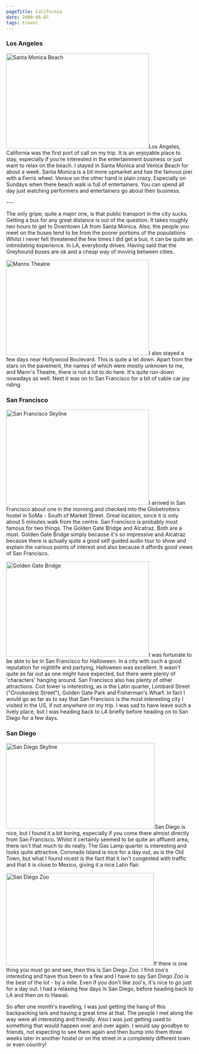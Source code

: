 ```yaml
---
pageTitle: California
date: 2000-08-07
tags: travel
---
```

<h3>Los Angeles</h3>
<p><img alt="Santa Monica Beach" src="/assets/images/smbeach.jpg" width="384" height="256">Los Angeles, California was the first port of call on my trip. It is an enjoyable place to stay, especially if you're interested in the entertainment business or just want to relax on the beach. I stayed in Santa Monica and Venice Beach for about a week. Santa Monica is a bit more upmarket and has the famous pier with a Ferris wheel. Venice on the other hand is plain crazy. Especially on Sundays when there beach walk is full of entertainers. You can spend all day just watching performers and entertainers go about their business.</p>
---

<p>The only gripe, quite a major one, is that public transport in the city sucks. Getting a bus for any great distance is out of the question. It takes roughly two hours to get to Downtown LA from Santa Monica. Also, the people you meet on the buses tend to be from the poorer portions of the populations. Whilst I never felt threatened the few times I did get a bus, it can be quite an intimidating experience. In LA, everybody drives. Having said that the Greyhound buses are ok and a cheap way of moving between cities.</p>
<p><img alt="Manns Theatre" src="/assets/images/mannstheatre.jpg" width="384" height="256">I also stayed a few days near Hollywood Boulevard. This is quite a let down. Apart from the stars on the pavement, the names of which were mostly unknown to me, and Mann's Theatre, there is not a lot to do here. It's quite run-down nowadays as well. Next it was on to San Francisco for a bit of cable car joy riding.</p>
<h3 style="clear: both;">San Francisco</h3>
<p><img alt="San Francisco Skyline" src="/assets/images/sfskyline.jpg" width="384" height="256">I arrived in San Francisco about one in the morning and checked into the Globetrotters hostel in SoMa - South of Market Street. Great location, since it is only about 5 minutes walk from the centre. San Francisco is probably most famous for two things. The Golden Gate Bridge and Alcatraz. Both are a must. Golden Gate Bridge simply because it's so impressive and Alcatraz because there is actually quite a good self guided audio tour to show and explain the various points of interest and also because it affords good views of San Francisco.</p>
<p><img alt="Golden Gate Bridge" src="/assets/images/gbbridge.jpg" width="384" height="256">I was fortunate to be able to be in San Francisco for Halloween. In a city with such a good reputation for nightlife and partying, Halloween was excellent. It wasn't quite as far out as one might have expected, but there were plenty of 'characters' hanging around. San Francisco also has plenty of other attractions. Coit tower is interesting, as is the Latin quarter, Lombard Street ("Crookedest Street"), Golden Gate Park and Fisherman's Wharf. In fact I would go as far as to say that San Francisco is the most interesting city I visited in the US, if not anywhere on my trip. I was sad to have leave such a lively place, but I was heading back to LA briefly before heading on to San Diego for a few days.</p>
<h3>San Diego</h3>
<p><img alt="San Diego Skyline" src="/assets/images/sd1.jpg" width="400" height="231">San Diego is nice, but I found it a bit boring, especially if you come there almost directly from San Francisco. Whilst it certainly seemed to be quite an affluent area, there isn't that much to do really. The Gas Lamp quarter is interesting and looks quite attractive. Coronado Island is nice for a day out, as is the Old Town, but what I found nicest is the fact that it isn't congested with traffic and that it is close to Mexico, giving it a nice Latin flair.</p>
<p><img alt="San Diego Zoo" src="/assets/images/sdzoo.jpg" width="397" height="249">If there is one thing you must go and see, then this is San Diego Zoo. I find zoo's interesting and have thus been to a few and I have to say San Diego Zoo is the best of the lot - by a mile. Even if you don't like zoo's, it's nice to go just for a day out. I had a relaxing few days in San Diego, before heading back to LA and then on to Hawaii.</p>
<p>So after one month's travelling, I was just getting the hang of this backpacking lark and having a great time at that. The people I met along the way were all interesting and friendly. Also I was just getting used to something that would happen over and over again. I would say goodbye to friends, not expecting to see them again and then bump into them three weeks later in another hostel or on the street in a completely different town or even country!</p>